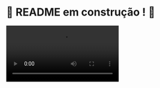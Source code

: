 # :construction: README em construção ! :construction:




<video src="[LINK](https://github.com/Gustavo-trybedev/App-Delivery/assets/103958434/c66a91f8-b872-4140-a000-7335aa982b3a)" controls="controls" style="max-width: 730px;"> </video>

<!-- Olá, Tryber!
Esse é apenas um arquivo inicial para o README do seu projeto.
É essencial que você preencha esse documento por conta própria, ok?
Não deixe de usar nossas dicas de escrita de README de projetos, e deixe sua criatividade brilhar!
:warning: IMPORTANTE: você precisa deixar nítido:
- quais arquivos/pastas foram desenvolvidos por você; 
- quais arquivos/pastas foram desenvolvidos por outra pessoa estudante;
- quais arquivos/pastas foram desenvolvidos pela Trybe.
-->
